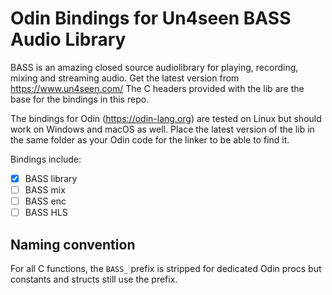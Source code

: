 # Odin Bindings for Un4seen BASS Audio Library

BASS is an amazing closed source audiolibrary for playing, recording, mixing and streaming audio.
Get the latest version from https://www.un4seen.com/
The C headers provided with the lib are the base for the bindings in this repo. 

The bindings for Odin (https://odin-lang.org) are tested on Linux but should work on Windows and macOS as well.
Place the latest version of the lib in the same folder as your Odin code for the linker to be able to find it.

Bindings include:

- [x] BASS library
- [ ] BASS mix
- [ ] BASS enc
- [ ] BASS HLS

## Naming convention

 For all C functions, the `BASS_` prefix is stripped for dedicated Odin procs but constants and structs still use the prefix. 